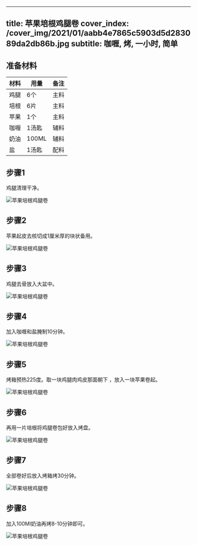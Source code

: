 
---
title: 苹果培根鸡腿卷
cover_index: /cover_img/2021/01/aabb4e7865c5903d5d283089da2db86b.jpg
subtitle: 咖喱, 烤, 一小时, 简单
---

## 准备材料

| 材料     | 用量 | 备注|
| ------- | ----- | --- |
| 鸡腿 | 6个| 主料 |
| 培根 | 6片| 主料 |
| 苹果 | 1个| 主料 |
| 咖喱 | 1汤匙| 辅料 |
| 奶油 | 100ML| 辅料 |
| 盐 | 1汤匙| 配料 |

## 步骤1

鸡腿清理干净。

![苹果培根鸡腿卷](https://i8.meishichina.com/attachment/recipe/201010/201010110136078.jpg?x-oss-process=style/p320) 

## 步骤2

苹果起皮去核切成1厘米厚的块状备用。

![苹果培根鸡腿卷](https://i8.meishichina.com/attachment/recipe/201010/201010110136269.jpg?x-oss-process=style/p320) 

## 步骤3

鸡腿去骨放入大盆中。

![苹果培根鸡腿卷](https://i8.meishichina.com/attachment/recipe/201010/201010110137062.jpg?x-oss-process=style/p320) 

## 步骤4

加入咖喱和盐腌制10分钟。

![苹果培根鸡腿卷](https://i8.meishichina.com/attachment/recipe/201010/201010110137312.jpg?x-oss-process=style/p320) 

## 步骤5

烤箱预热225度。取一块鸡腿肉鸡皮那面朝下 ，放入一块苹果卷起。

![苹果培根鸡腿卷](https://i8.meishichina.com/attachment/recipe/201010/201010110138043.jpg?x-oss-process=style/p320) 

## 步骤6

再用一片培根将鸡腿卷包好放入烤盘。

![苹果培根鸡腿卷](https://i8.meishichina.com/attachment/recipe/201010/201010110138340.jpg?x-oss-process=style/p320) 

## 步骤7

全部卷好后放入烤箱烤30分钟。

![苹果培根鸡腿卷](https://i8.meishichina.com/attachment/recipe/201010/201010110139154.jpg?x-oss-process=style/p320) 

## 步骤8

加入100Ml奶油再烤8-10分钟即可。

![苹果培根鸡腿卷](https://i8.meishichina.com/attachment/recipe/201010/201010110139509.jpg?x-oss-process=style/p320) 

